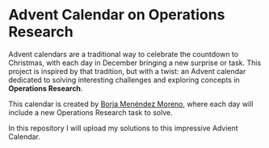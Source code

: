# Advent Calendar on Operations Research

Advent calendars are a traditional way to celebrate the countdown to Christmas, with each day in December bringing a new surprise or task. 
This project is inspired by that tradition, but with a twist: an Advent calendar dedicated to solving interesting challenges and exploring concepts in **Operations Research**. 

This calendar is created by [Borja Menéndez Moreno](https://www.linkedin.com/in/borjamenendezmoreno/), where each day will include a new Operations Research task to solve.

In this repository I will upload my solutions to this impressive Advient Calendar.
